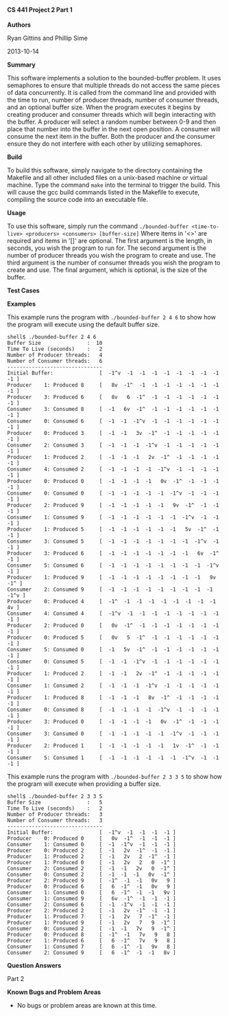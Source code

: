 #### CS 441 Project 2 Part 1 ####

__Authors__

Ryan Gittins and Phillip Sime

2013-10-14

__Summary__

This software implements a solution to the bounded-buffer problem.  It uses semaphores to ensure that multiple threads do not access the same pieces of data concurrently.  It is called from the command line and provided with the time to run, number of producer threads, number of consumer threads, and an optional buffer size.  When the program executes it begins by creating producer and consumer threads which will begin interacting with the buffer.  A producer will select a random number between 0-9 and then place that number into the buffer in the next open position.  A consumer will consume the next item in the buffer.  Both the producer and the consumer ensure they do not interfere with each other by utilizing semaphores. 

__Build__

To build this software, simply navigate to the directory containing the Makefile and all other included files on a unix-based machine or virtual machine. Type the command `make` into the terminal to trigger the build. This will cause the gcc build commands listed in the Makefile to execute, compiling the source code into an executable file.

__Usage__

To use this software, simply run the command `./bounded-buffer <time-to-live> <producers> <consumers> [buffer-size]`  Where items in '<>' are required and items in '[]' are optional.  The first argument is the length, in seconds, you wish the program to run for.  The second argument is the number of producer threads you wish the program to create and use.  The third argument is the number of consumer threads you wish the program to create and use.  The final argument, which is optional, is the size of the buffer.

__Test Cases__

__Examples__

This example runs the program with `./bounded-buffer 2 4 6` to show how the program will execute using the default buffer size. 
````
shell$ ./bounded-buffer 2 4 6
Buffer Size               :  10
Time To Live (seconds)    :   2
Number of Producer threads:   4
Number of Consumer threads:   6
-------------------------------
Initial Buffer:               [  -1^v  -1  -1  -1  -1  -1  -1  -1  -1  -1 ]
Producer    1: Produced 8     [   8v  -1^  -1  -1  -1  -1  -1  -1  -1  -1 ]
Producer    3: Produced 6     [   8v   6  -1^  -1  -1  -1  -1  -1  -1  -1 ]
Consumer    3: Consumed 8     [  -1   6v  -1^  -1  -1  -1  -1  -1  -1  -1 ]
Consumer    0: Consumed 6     [  -1  -1  -1^v  -1  -1  -1  -1  -1  -1  -1 ]
Producer    0: Produced 3     [  -1  -1   3v  -1^  -1  -1  -1  -1  -1  -1 ]
Consumer    2: Consumed 3     [  -1  -1  -1  -1^v  -1  -1  -1  -1  -1  -1 ]
Producer    1: Produced 2     [  -1  -1  -1   2v  -1^  -1  -1  -1  -1  -1 ]
Consumer    4: Consumed 2     [  -1  -1  -1  -1  -1^v  -1  -1  -1  -1  -1 ]
Producer    0: Produced 0     [  -1  -1  -1  -1   0v  -1^  -1  -1  -1  -1 ]
Consumer    0: Consumed 0     [  -1  -1  -1  -1  -1  -1^v  -1  -1  -1  -1 ]
Producer    2: Produced 9     [  -1  -1  -1  -1  -1   9v  -1^  -1  -1  -1 ]
Consumer    1: Consumed 9     [  -1  -1  -1  -1  -1  -1  -1^v  -1  -1  -1 ]
Producer    1: Produced 5     [  -1  -1  -1  -1  -1  -1   5v  -1^  -1  -1 ]
Consumer    3: Consumed 5     [  -1  -1  -1  -1  -1  -1  -1  -1^v  -1  -1 ]
Producer    3: Produced 6     [  -1  -1  -1  -1  -1  -1  -1   6v  -1^  -1 ]
Consumer    5: Consumed 6     [  -1  -1  -1  -1  -1  -1  -1  -1  -1^v  -1 ]
Producer    1: Produced 9     [  -1  -1  -1  -1  -1  -1  -1  -1   9v  -1^ ]
Consumer    2: Consumed 9     [  -1  -1  -1  -1  -1  -1  -1  -1  -1  -1^v ]
Producer    0: Produced 4     [  -1^  -1  -1  -1  -1  -1  -1  -1  -1   4v ]
Consumer    4: Consumed 4     [  -1^v  -1  -1  -1  -1  -1  -1  -1  -1  -1 ]
Producer    2: Produced 0     [   0v  -1^  -1  -1  -1  -1  -1  -1  -1  -1 ]
Producer    0: Produced 5     [   0v   5  -1^  -1  -1  -1  -1  -1  -1  -1 ]
Consumer    5: Consumed 0     [  -1   5v  -1^  -1  -1  -1  -1  -1  -1  -1 ]
Consumer    0: Consumed 5     [  -1  -1  -1^v  -1  -1  -1  -1  -1  -1  -1 ]
Producer    1: Produced 2     [  -1  -1   2v  -1^  -1  -1  -1  -1  -1  -1 ]
Consumer    1: Consumed 2     [  -1  -1  -1  -1^v  -1  -1  -1  -1  -1  -1 ]
Producer    1: Produced 8     [  -1  -1  -1   8v  -1^  -1  -1  -1  -1  -1 ]
Consumer    0: Consumed 8     [  -1  -1  -1  -1  -1^v  -1  -1  -1  -1  -1 ]
Producer    3: Produced 0     [  -1  -1  -1  -1   0v  -1^  -1  -1  -1  -1 ]
Consumer    3: Consumed 0     [  -1  -1  -1  -1  -1  -1^v  -1  -1  -1  -1 ]
Producer    2: Produced 1     [  -1  -1  -1  -1  -1   1v  -1^  -1  -1  -1 ]
Consumer    5: Consumed 1     [  -1  -1  -1  -1  -1  -1  -1^v  -1  -1  -1 ]
````

This example runs the program with `./bounded-buffer 2 3 3 5` to show how the program will execute when providing a buffer size. 
````
shell$ ./bounded-buffer 2 3 3 5
Buffer Size               :   5
Time To Live (seconds)    :   2
Number of Producer threads:   3
Number of Consumer threads:   3
-------------------------------
Initial Buffer:               [  -1^v  -1  -1  -1  -1 ]
Producer    0: Produced 0     [   0v  -1^  -1  -1  -1 ]
Consumer    1: Consumed 0     [  -1  -1^v  -1  -1  -1 ]
Producer    0: Produced 2     [  -1   2v  -1^  -1  -1 ]
Producer    1: Produced 2     [  -1   2v   2  -1^  -1 ]
Producer    1: Produced 0     [  -1   2v   2   0  -1^ ]
Consumer    2: Consumed 2     [  -1  -1   2v   0  -1^ ]
Consumer    0: Consumed 2     [  -1  -1  -1   0v  -1^ ]
Producer    2: Produced 9     [  -1^  -1  -1   0v   9 ]
Producer    0: Produced 6     [   6  -1^  -1   0v   9 ]
Consumer    1: Consumed 0     [   6  -1^  -1  -1   9v ]
Consumer    1: Consumed 9     [   6v  -1^  -1  -1  -1 ]
Consumer    2: Consumed 6     [  -1  -1^v  -1  -1  -1 ]
Producer    2: Produced 2     [  -1   2v  -1^  -1  -1 ]
Producer    1: Produced 7     [  -1   2v   7  -1^  -1 ]
Producer    1: Produced 9     [  -1   2v   7   9  -1^ ]
Consumer    0: Consumed 2     [  -1  -1   7v   9  -1^ ]
Producer    0: Produced 8     [  -1^  -1   7v   9   8 ]
Producer    1: Produced 6     [   6  -1^   7v   9   8 ]
Consumer    1: Consumed 7     [   6  -1^  -1   9v   8 ]
Consumer    2: Consumed 9     [   6  -1^  -1  -1   8v ]
````

__Question Answers__

Part 2

__Known Bugs and Problem Areas__
* No bugs or problem areas are known at this time.
